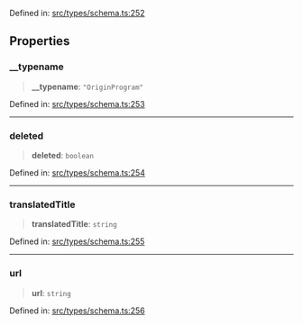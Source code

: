 Defined in: [src/types/schema.ts:252](https://github.com/bhavjitChauhan/khan-api/blob/67d30ab4498111952301bcaddbef9a132bf75105/src/types/schema.ts#L252)

## Properties

### \_\_typename

> **\_\_typename**: `"OriginProgram"`

Defined in: [src/types/schema.ts:253](https://github.com/bhavjitChauhan/khan-api/blob/67d30ab4498111952301bcaddbef9a132bf75105/src/types/schema.ts#L253)

***

### deleted

> **deleted**: `boolean`

Defined in: [src/types/schema.ts:254](https://github.com/bhavjitChauhan/khan-api/blob/67d30ab4498111952301bcaddbef9a132bf75105/src/types/schema.ts#L254)

***

### translatedTitle

> **translatedTitle**: `string`

Defined in: [src/types/schema.ts:255](https://github.com/bhavjitChauhan/khan-api/blob/67d30ab4498111952301bcaddbef9a132bf75105/src/types/schema.ts#L255)

***

### url

> **url**: `string`

Defined in: [src/types/schema.ts:256](https://github.com/bhavjitChauhan/khan-api/blob/67d30ab4498111952301bcaddbef9a132bf75105/src/types/schema.ts#L256)
